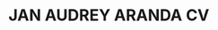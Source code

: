 <!DOCTYPE html>
<html>
<head>
<link rel="index.css" href="mystyle.css">
</head>
<body>
<h1>
JAN AUDREY ARANDA CV
</h1>
</body>
</html>
